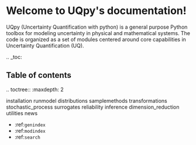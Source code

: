 Welcome to UQpy's documentation!
================================

UQpy (Uncertainty Quantification with python) is a general purpose Python toolbox 
for modeling uncertainty in physical and mathematical systems. The code is organized 
as a set of modules centered around core capabilities in Uncertainty Quantification (UQ).
  
.. _toc:

Table of contents
-----------------

.. toctree::
   :maxdepth: 2
	
   installation
   runmodel
   distributions
   samplemethods
   transformations
   stochastic_process
   surrogates
   reliability
   inference
   dimension_reduction
   utilities
   news

* :ref:`genindex`
* :ref:`modindex`
* :ref:`search`